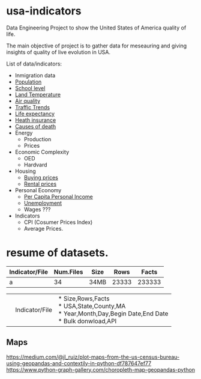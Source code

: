 # usa-indicators
Data Engineering Project to show the United States of America quality of life. 

The main objective of project is to gather data for meseauring and giving insights 
of quality of live evolution in USA.

List of data/indicators:

* Inmigration data
* [Population](population.md)
* [School level](school_level.md)
* [Land Temperature](land_temperature.md)
* [Air quality](air_quality.md) 
* [Traffic Trends](traffic_trends.md)
* [Life expectancy](life_expectation.md)
* [Heath insurance](health_insurance.md)
* [Causes of death](causes_of_death.md)
* Energy
  * Production
  * Prices
* Economic Complexity
  * OED
  * Hardvard
* Housing 
  * [Buying prices](buying_prices.md) 
  * [Rental prices](rental_prices.md)
* Personal Economy
  * [Per Capita Personal Income](per_capita_personal_income.md)
  * [Unemployment](unemployment.md)
  * Wages ???
* Indicators
  * CPI (Cosumer Prices Index)
  * Average Prices. 

# resume of datasets.

|Indicator/File|Num.Files|Size|Rows|Facts|
|--------------|---------|----|----|-----|
|a|34|34MB|23333|233333|


<table>
   <theader>
      <th><td>Indicator/File</td>
          <td>* Size,Rows,Facts <br>
              * USA,State,County,MA <br>
              * Year,Month,Day,Begin Date,End Date <br>
              * Bulk donwload,API
          </td>
      </th>
   </theader>
</table>


## Maps
https://medium.com/@jl_ruiz/plot-maps-from-the-us-census-bureau-using-geopandas-and-contextily-in-python-df787647ef77
https://www.python-graph-gallery.com/choropleth-map-geopandas-python
